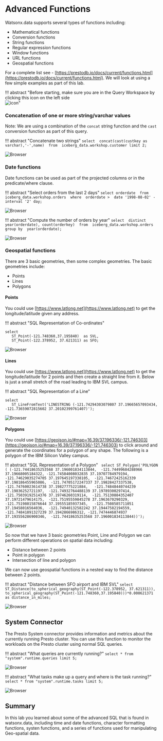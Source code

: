 # Advanced Functions

Watsonx.data supports several types of functions including:

   * Mathematical functions
   * Conversion functions
   * String functions
   * Regular expression functions
   * Window functions
   * URL functions
   * Geospatial functions 

For a complete list see - [https://prestodb.io/docs/current/functions.html](https://prestodb.io/docs/current/functions.html). We will look at using a few simple examples as part of this lab.

!!! abstract "Before starting, make sure you are in the Query Workspace by clicking this icon on the left side<br>![icon](wxd-images/wxd-intro-workspace-icon.png)"

### Concatenation of one or more string/varchar values

Note: We are using a combination of the `concat` string function and the `cast` conversion function as part of this query.

!!! abstract "Concatenate two strings"
      ```
      select 
         concat(cast(custkey as varchar),'-',name) 
      from 
         iceberg_data.workshop.customer
      limit 2;
      ```

![Browser](wxd-images/wxd-intro-sql-concat.png)

### Date functions

Date functions can be used as part of the projected columns or in the predicate/where clause.

!!! abstract "Select orders from the last 2 days"
      ```
      select
         orderdate 
      from 
         iceberg_data.workshop.orders 
      where 
         orderdate >  date '1998-08-02' - interval '2' day;
      ```

![Browser](wxd-images/wxd-intro-sql-dates.png)

!!! abstract "Compute the number of orders by year"
      ```
      select 
         distinct year(orderdate), count(orderkey) 
      from 
         iceberg_data.workshop.orders 
      group by 
         year(orderdate);
      ```

![Browser](wxd-images/wxd-intro-sql-orders-years.png)
 
### Geospatial functions

There are 3 basic geometries, then some complex geometries. The basic geometries include:

   * Points
   * Lines
   * Polygons

#### Points

You could use [https://www.latlong.net](https://www.latlong.net) to get the longitude/latitude given any address.

!!! abstract "SQL Representation of Co-ordinates"
   ```
   select 
      ST_Point(-121.748360,37.195840)  as SVL, 
      ST_Point(-122.378952, 37.621311) as SFO;
   ```

![Browser](wxd-images/wxd-intro-sql-points.png)

#### Lines

You could use [https://www.latlong.net](https://www.latlong.net) to get the longitude/latitude for 2 points and then create a straight line from it. Below is just a small stretch of the road leading to IBM SVL campus.

!!! abstract "SQL Representation of a Line"
   ```
   select 
      ST_LineFromText('LINESTRING (-121.74294303079807 37.19665657093434, -121.73659072815602 37.20102399761407)');
   ```
![Browser](wxd-images/wxd-intro-sql-lines.png)
 
#### Polygons

You could use [https://geojson.io/#map=16.39/37.196336/-121.746303](https://geojson.io/#map=16.39/37.196336/-121.746303) to click around and generate the coordinates for a polygon of any shape. The following is a polygon of the IBM Silicon Valley campus.

!!! abstract "SQL Representation of a Polygon"
      ``` 
      select ST_Polygon('POLYGON (
         (-121.74418635253568 37.196001834113844, 
         -121.74499684288966 37.19668005184322,
         -121.74584008032835 37.19707784979194,  
         -121.74629035274705 37.197645197338105, 
         -121.74672425162339 37.198186455965086, 
         -121.74705172247337 37.19828427337538, 
         -121.74760023614738 37.19827775221884,  
         -121.74848440744239 37.19836252721197, 
         -121.74932764488139 37.19789300297414,  
         -121.75039192514376 37.19746260319114, 
         -121.75130884352407 37.19721479614175, 
         -121.75195559845278 37.1963670290329, 
         -121.75198015876644 37.19555185937345,  
         -121.7508585711051 37.19458016564036, 
         -121.74940132582242 37.19447582194559,  
         -121.74841891327239 37.1942866986312,
         -121.7474446874937 37.193556286900346, 
         -121.74418635253568 37.196001834113844))');
      ```

![Browser](wxd-images/wxd-intro-sql-polygon.png)

So now that we have 3 basic geometries Point, Line and Polygon we can perform different operations on spatial data including:

   * Distance between 2 points
   * Point in polygon
   * Intersection of line and polygon

We can now use geospatial functions in a nested way to find the distance between 2 points.   

!!! abstract "Distance between SFO airport and IBM SVL"
      ```
      select 
         ST_Distance(to_spherical_geography(ST_Point(-122.378952, 37.621311)), 
         to_spherical_geography(ST_Point(-121.748360,37.195840)))*0.000621371 as distance_in_miles;
      ```

![Browser](wxd-images/wxd-intro-sql-distance.png)

## System Connector

The Presto System connector provides information and metrics about the currently running Presto cluster. You can use this function to monitor the workloads on the Presto cluster using normal SQL queries.

!!! abstract "What queries are currently running?"
      ```
      select * from "system".runtime.queries limit 5;
      ```

![Browser](wxd-images/wxd-intro-sql-queries.png)


!!! abstract "What tasks make up a query and where is the task running?"
      ```
      select * from "system".runtime.tasks limit 5;
      ```

![Browser](wxd-images/wxd-intro-sql-tasks.png)


## Summary

In this lab you learned about some of the advanced SQL that is found in watsonx.data, including time and date functions, character formatting functions, systen functions, and a series of functions used for manipulating Geo-spatial data.

